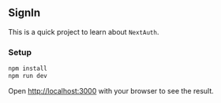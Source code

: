 ## SignIn

This is a quick project to learn about `NextAuth`.

### Setup

```bash
npm install
npm run dev
```

Open [http://localhost:3000](http://localhost:3000) with your browser to see the result.
